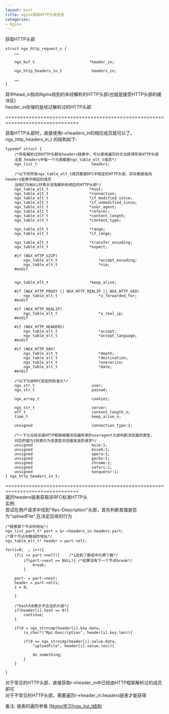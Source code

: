 ```yaml
---
layout: post
title: nginx获取HTTP头部信息
categories:
- Nginx
---
```


获取HTTP头部

    
    struct ngx_http_request_s {
    	……
    
    	ngx_buf_t                        *header_in;
    
    	ngx_http_headers_in_t             headers_in;
    
    	……
    }


其中head_in指向Nginx收到的未经解析的HTTP头部(也就是接受HTTP头部的缓冲区)  
header_in存储的是经过解析过的HTTP头部

===============================================================================

获取HTTP头部时，直接使用r->headers_in的相应成员就可以了。
ngx_http_headers_in_t 的结构如下:

    
         
    typedef struct {
    	/*所有解析过的HTTP头都在headers链表中，可以使用遍历的方法获得所有HTTP头部
    	注意 headers中每一个元素都是ngx_table_elt_t成员*/	
    	ngx_list_t                        headers;
    
    	/*以下的所有ngx_table_elt_t成员都是RFC中规定的HTTP头部，实际都是指向headers链表中相应的成员
    	当他们为NULL时表示没有解析到相应的HTTP头部*/
    	ngx_table_elt_t                  *host;
    	ngx_table_elt_t                  *connection;
    	ngx_table_elt_t                  *if_modified_since;
    	ngx_table_elt_t                  *if_unmodified_since;
    	ngx_table_elt_t                  *user_agent;
    	ngx_table_elt_t                  *referer;
    	ngx_table_elt_t                  *content_length;
    	ngx_table_elt_t                  *content_type;
    
    	ngx_table_elt_t                  *range;
    	ngx_table_elt_t                  *if_range;
    
    	ngx_table_elt_t                  *transfer_encoding;
    	ngx_table_elt_t                  *expect;
    
    	#if (NGX_HTTP_GZIP)
    		ngx_table_elt_t                  *accept_encoding;
    		ngx_table_elt_t                  *via;
    	#endif
    
    
    	ngx_table_elt_t                  *keep_alive;
    
    	#if (NGX_HTTP_PROXY || NGX_HTTP_REALIP || NGX_HTTP_GEO)
    		ngx_table_elt_t                  *x_forwarded_for;
    	#endif
    
    	#if (NGX_HTTP_REALIP)
    		ngx_table_elt_t                  *x_real_ip;
    	#endif
    
    	#if (NGX_HTTP_HEADERS)
    		ngx_table_elt_t                  *accept;
    		ngx_table_elt_t                  *accept_language;
    	#endif
    
    	#if (NGX_HTTP_DAV)
    		ngx_table_elt_t                  *depth;
    		ngx_table_elt_t                  *destination;
    		ngx_table_elt_t                  *overwrite;
    		ngx_table_elt_t                  *date;
    	#endif
    
    	/*以下为非RFC规定的标准头*/
    	ngx_str_t                         user;
    	ngx_str_t                         passwd;
    
    	ngx_array_t                       cookies;
    
    	ngx_str_t                         server;
    	off_t                             content_length_n;
    	time_t                            keep_alive_n;
    
    	unsigned                          connection_type:2;
    
    	/*一下七位标志是HTTP框架根据浏览器传来的useragent头部判断浏览器的类型，
    	对应的值为1则表示为该类型浏览器发送的请求*/
    	unsigned                          msie:1;
    	unsigned                          msie6:1;
    	unsigned                          opera:1;
    	unsigned                          gecko:1;
    	unsigned                          chrome:1;
    	unsigned                          safari:1;
    	unsigned                          konqueror:1;
    } ngx_http_headers_in_t;


===============================================================================  
遍历headers链表获取非RFC标准HTTP头  
实例:  
尝试在用户请求中找到"Rpc-Description"头部，首先判断其值是否为"uploadFile",在决定后续的行为

    
    /*链表首个节点的地址*/
    ngx_list_part_t* part = &r->headers_in.headers.part;	
    /*首个节点中数组的地址*/
    ngx_table_elt_t* header = part->elt;
    
    for(i=0;  ; i++){
    	if(i >= part->nelf){	/*i达到了数组中元素个数*/
    		if(part->next == NULL){	/*如果没有下一个节点break*/
    			break;
    		}
    
    	part- = part->next;
    	header = part->elts;
    	i = 0;	
    
    	}
    
    	/*hash为0表示不合法的头部*/
    	if(header[i].hash == 0){
    		continue;
    	}
    
    	if(0 = ngx_strncmp(header[i].key.data, 
    		(u_char*)"Rpc-Description", header[i].key.len)){
    
    		if(0 == ngx_strncmp(header[i].value.data, 
    			"uploadFile", header[i].value.len)){
    
    			do something;
    		}
    	}
    
    }

  
对于常见的HTTP头部，直接获取r->header_in中已经由HTTP框架解析过的成员即可  
对于不常见的HTTP头部，需要遍历r->header_in.headers链表才能获得  

备注:
链表的遍历参看 [[Nginx学习]ngx_list_t结构](http://ucshell.com/archives/1317)
